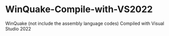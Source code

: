 # WinQuake-Compile-with-VS2022
WinQuake (not include the assembly language codes) Compiled with Visual Studio 2022
